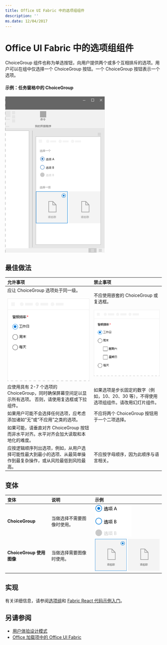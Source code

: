 ```yaml
---
title: Office UI Fabric 中的选项组组件
description: ''
ms.date: 12/04/2017
---
```




# <a name="choicegroup-component-in-office-ui-fabric"></a>Office UI Fabric 中的选项组组件

ChoiceGroup 组件也称为单选按钮，向用户提供两个或多个互相排斥的选项。用户可以在组中仅选择一个 ChoiceGroup 按钮。一个 ChoiceGroup 按钮表示一个选项。 
  
#### <a name="example-choicegroup-in-a-task-pane"></a>示例：任务窗格中的 ChoiceGroup

 ![显示 ChoiceGroup 的图像](../images/overview-with-app-choicegroup.png)

## <a name="best-practices"></a>最佳做法

|**允许事项**|**禁止事项**|
|:------------|:--------------|
|应让 ChoiceGroup 选项处于同一级。<br/><br/>![“应做”ChoiceGroup 示例](../images/choice-do.png)<br/>|不应使用嵌套的 ChoiceGroup 或复选框。<br/><br/>![“不应做”ChoiceGroup 示例](../images/choice-dont.png)<br/>|
|应使用具有 2-7 个选项的 ChoiceGroup，同时确保屏幕空间足以显示所有选项。 否则，请使用复选框或下拉组件。|如果选项是步长固定的数字（例如，10、20、30 等），不得使用选项组组件。请改用幻灯片组件。|
|如果用户可能不会选择任何选项，应考虑添加诸如“无”或“不应用”之类的选项。|不应将两个 ChoiceGroup 按钮用于一个二项选择。|
|如果可能，请垂直对齐 ChoiceGroup 按钮而非水平对齐。水平对齐会加大读取和本地化的难度。||
|应按逻辑顺序列出选项，例如，从用户选择可能性最大到最小的选项、从最简单操作到最复杂操作，或从风险最低到风险最高。 |不应按字母顺序，因为此顺序与语言相关。|

## <a name="variants"></a>变体

|**变体**|**说明**|**示例**|
|:------------|:--------------|:----------|
|**ChoiceGroup**|当做选择不需要图像时使用。|![ChoiceGroup 变量图像](../images/radio.png)<br/>|
|**ChoiceGroup 使用图像**|当做选择需要图像时使用。|![带图像的 ChoiceGroup 变量](../images/radio-image.png)<br/>|

## <a name="implementation"></a>实现

有关详细信息，请参阅[选项组](https://dev.office.com/fabric#/components/choicegroup)和 [Fabric React 代码示例入门](https://github.com/OfficeDev/Word-Add-in-GettingStartedFabricReact)。

## <a name="see-also"></a>另请参阅

- [用户体验设计模式](https://github.com/OfficeDev/Office-Add-in-UX-Design-Patterns-Code)
- [Office 加载项中的 Office UI Fabric](office-ui-fabric.md)
